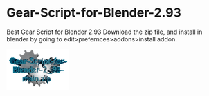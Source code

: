 # Gear-Script-for-Blender-2.93
Best Gear Script for Blender 2.93
Download the zip file, and install in blender by going to edit>prefernces>addons>install addon.

[![name](https://github.com/Zinc-OS/Gear-Script-for-Blender-2_93/blob/main/oz.gif)](https://github.com/Zinc-OS/Gear-Script-for-Blender-2_93/archive/refs/heads/main.zip)
